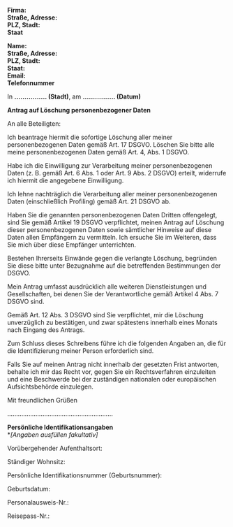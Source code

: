**Firma:**  
**Straße, Adresse:**  
**PLZ, Stadt:**  
**Staat**

**Name:**  
**Straße, Adresse:**  
**PLZ, Stadt:**  
**Staat:**  
**Email:**  
**Telefonnummer**

In **................ (Stadt)**, am **................ (Datum)**

**Antrag auf Löschung personenbezogener Daten**

An alle Beteiligten:

Ich beantrage hiermit die sofortige Löschung aller meiner personenbezogenen Daten gemäß Art. 17 DSGVO. Löschen Sie bitte alle meine personenbezogenen Daten gemäß Art. 4, Abs. 1 DSGVO.

Habe ich die Einwilligung zur Verarbeitung meiner personenbezogenen Daten (z. B. gemäß Art. 6 Abs. 1 oder Art. 9 Abs. 2 DSGVO) erteilt, widerrufe ich hiermit die angegebene Einwilligung.

Ich lehne nachträglich die Verarbeitung aller meiner personenbezogenen Daten (einschließlich Profiling) gemäß Art. 21 DSGVO ab.

Haben Sie die genannten personenbezogenen Daten Dritten offengelegt, sind Sie gemäß Artikel 19 DSGVO verpflichtet, meinen Antrag auf Löschung dieser personenbezogenen Daten sowie sämtlicher Hinweise auf diese Daten allen Empfängern zu vermitteln. Ich ersuche Sie im Weiteren, dass Sie mich über diese Empfänger unterrichten.

Bestehen Ihrerseits Einwände gegen die verlangte Löschung, begründen Sie diese bitte unter Bezugnahme auf die betreffenden Bestimmungen der DSGVO.

Mein Antrag umfasst ausdrücklich alle weiteren Dienstleistungen und Gesellschaften, bei denen Sie der Verantwortliche gemäß Artikel 4 Abs. 7 DSGVO sind.

Gemäß Art. 12 Abs. 3 DSGVO sind Sie verpflichtet, mir die Löschung unverzüglich zu bestätigen, und zwar spätestens innerhalb eines Monats nach Eingang des Antrags.

Zum Schluss dieses Schreibens führe ich die folgenden Angaben an, die für die Identifizierung meiner Person erforderlich sind.

Falls Sie auf meinen Antrag nicht innerhalb der gesetzten Frist antworten, behalte ich mir das Recht vor, gegen Sie ein Rechtsverfahren einzuleiten und eine Beschwerde bei der zuständigen nationalen oder europäischen Aufsichtsbehörde einzulegen.

Mit freundlichen Grüßen

............................................................

**Persönliche Identifikationsangaben**  
**[Angaben ausfüllen *fakultativ]**

Vorübergehender Aufenthaltsort:

Ständiger Wohnsitz:

Persönliche Identifikationsnummer (Geburtsnummer):

Geburtsdatum:

Personalausweis-Nr.:

Reisepass-Nr.:
